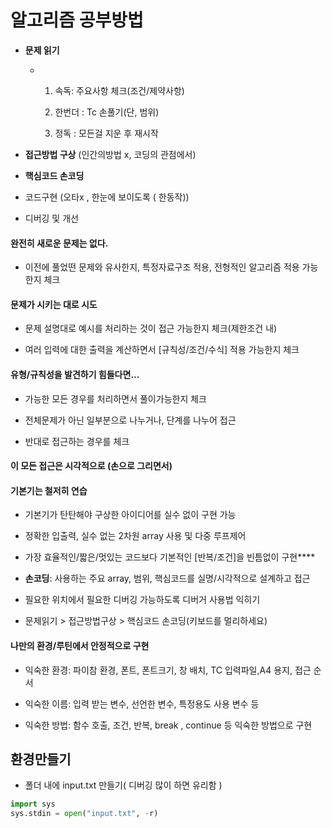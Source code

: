 # 알고리즘 공부방법

- **문제 읽기** 
  
  - 1. 속독: 주요사항 체크(조건/제약사항)
    
    2. 한번더 : Tc 손풀기(단, 범위)
    
    3. 정독 : 모든걸 지운 후 재시작

- **접근방법 구상** (인간의방법 x, 코딩의 관점에서)

- **핵심코드 손코딩**

- 코드구현 (오타x , 한눈에 보이도록 ( 한동작))

- 디버깅 및 개선



#### 완전히 새로운 문제는 없다.

- 이전에 풀었떤 문제와 유사한지, 특정자료구조 적용, 전형적인 알고리즘 적용 가능한지 체크

#### 문제가 시키는 대로 시도

- 문제 설명대로 예시를 처리하는 것이 접근 가능한지 체크(제한조건 내)

- 여러 입력에 대한 출력을 계산하면서 [규칙성/조건/수식] 적용 가능한지 체크

#### 유형/규칙성을 발견하기 힘들다면...

- 가능한 모든 경우를 처리하면서 풀이가능한지 체크

- 전체문제가 아닌 일부분으로 나누거나, 단계를 나누어 접근

- 반대로 접근하는 경우를 체크

#### 이 모든 접근은 시각적으로 (손으로 그리면서)

#### 기본기는 철저히 연습

- 기본기가 탄탄해야 구상한 아이디어를 실수 없이 구현 가능

- 정확한 입출력, 실수 없는 2차원 array 사용 및 다중 루프제어

- 가장 효율적인/짧은/멋있는 코드보다 기본적인 [반복/조건]을 빈틈없이 구현****

- **손코딩**: 사용하는 주요 array, 범위, 핵심코드를 실명/시각적으로 설계하고 접근

- 필요한 위치에서 필요한 디버깅 가능하도록 디버거 사용법 익히기

- 문제읽기 > 접근방법구상 > 핵심코드 손코딩(키보드를 멀리하세요)



#### 나만의 환경/루틴에서 안정적으로 구현

- 익숙한 환경: 파이참 환경, 폰트, 폰트크기, 창 배치, TC 입력파일,A4 용지, 접근 순서

- 익숙한 이름: 입력 받는 변수, 선언한 변수, 특정용도 사용 변수 등

- 익숙한 방법: 함수 호출, 조건, 반복, break , continue 등 익숙한 방법으로 구현





## 환경만들기

- 폴더 내에 input.txt 만들기( 디버깅 많이 하면 유리함 )

```python
import sys
sys.stdin = open("input.txt", -r)
```
